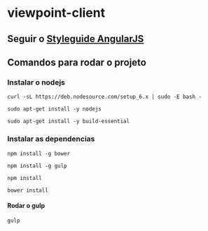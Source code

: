 # viewpoint-client

## Seguir o [Styleguide AngularJS](https://github.com/johnpapa/angular-styleguide/blob/master/a1/README.md)

## Comandos para rodar o projeto

### Instalar o nodejs
`curl -sL https://deb.nodesource.com/setup_6.x | sudo -E bash -`

`sudo apt-get install -y nodejs`

`sudo apt-get install -y build-essential`

### Instalar as dependencias
` npm install -g bower `

` npm install -g gulp `

`npm install`

`bower install`

#### Rodar o gulp
` gulp `
